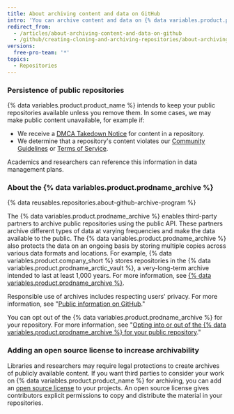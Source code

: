 ```yaml
---
title: About archiving content and data on GitHub
intro: 'You can archive content and data on {% data variables.product.product_name %} for other people to view and reference.'
redirect_from:
  - /articles/about-archiving-content-and-data-on-github
  - /github/creating-cloning-and-archiving-repositories/about-archiving-content-and-data-on-github
versions:
  free-pro-team: '*'
topics:
  - Repositories
---
```


### Persistence of public repositories

{% data variables.product.product_name %} intends to keep your public repositories available unless you remove them. In some cases, we may make public content unavailable, for example if:

- We receive a [DMCA Takedown Notice](/articles/dmca-takedown-policy) for content in a repository.
- We determine that a repository's content violates our [Community Guidelines](/articles/github-community-guidelines) or [Terms of Service](/articles/github-terms-of-service/).

Academics and researchers can reference this information in data management plans.

### About the {% data variables.product.prodname_archive %}

{% data reusables.repositories.about-github-archive-program %}

The {% data variables.product.prodname_archive %} enables third-party partners to archive public repositories using the public API. These partners archive different types of data at varying frequencies and make the data available to the public. The {% data variables.product.prodname_archive %} also protects the data on an ongoing basis by storing multiple copies across various data formats and locations. For example, {% data variables.product.company_short %} stores repositories in the {% data variables.product.prodname_arctic_vault %}, a very-long-term archive intended to last at least 1,000 years. For more information, see [{% data variables.product.prodname_archive %}](https://archiveprogram.github.com/).

Responsible use of archives includes respecting users' privacy. For more information, see "[Public information on GitHub](/articles/github-privacy-statement/#public-information-on-github)."

You can opt out of the {% data variables.product.prodname_archive %} for your repository. For more information, see "[Opting into or out of the {% data variables.product.prodname_archive %} for your public repository](/github/understanding-how-github-uses-and-protects-your-data/opting-into-or-out-of-the-github-archive-program-for-your-public-repository)."

### Adding an open source license to increase archivability

Libraries and researchers may require legal protections to create archives of publicly available content. If you want third parties to consider your work on {% data variables.product.product_name %} for archiving, you can add an [open source license](/articles/open-source-licensing) to your projects. An open source license gives contributors explicit permissions to copy and distribute the material in your repositories.
